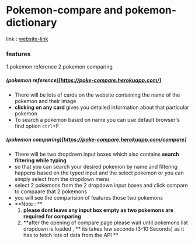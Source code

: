 # Pokemon-compare and pokemon-dictionary
link : [website-link](https://poke-compare.herokuapp.com/)

### features 
1.pokemon reference
2.pokemon comparing

##### (pokemon reference)[https://poke-compare.herokuapp.com/] 
- There will be lots of cards on the website containing the name of the pokemon and their image 
- **clicking on any card** gives you detailed information about that particular pokemon
-  To search a pokemon based on name you can use default browser's find option ```ctrl```+F  

##### (pokemon comparing)[https://poke-compare.herokuapp.com/compare]
- There will be two dropdown input boxes which also contains **search filtering while typing**
- so that you can search your desired pokemon by name and filtering happens based on the typed input and the select pokemon or you can simply select from the dropdown menu
- select 2 pokemons  from the 2 dropdown input boxes and click compare to compaare that 2 pokemons
- you will see the comparision of features those two pokemons
- **Note : **
  1. **please dont leave any input box empty as two pokemons are required for comparing**
  2. **after the opening of compare page please wait until pokemons list dropdown is loaded , **
       its takes few seconds (3-10 Seconds) as it has to fetch lots of data from the API **
